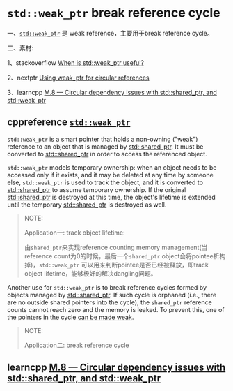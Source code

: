 # `std::weak_ptr` break reference cycle

一、[`std::weak_ptr`](https://en.cppreference.com/w/cpp/memory/weak_ptr) 是 weak reference，主要用于break reference cycle。

二、素材:

1、stackoverflow [When is std::weak_ptr useful?](https://stackoverflow.com/questions/12030650/when-is-stdweak-ptr-useful)

2、nextptr [Using weak_ptr for circular references](https://www.nextptr.com/tutorial/ta1382183122/using-weak_ptr-for-circular-references) 

3、learncpp [M.8 — Circular dependency issues with std::shared_ptr, and std::weak_ptr](https://www.learncpp.com/cpp-tutorial/circular-dependency-issues-with-stdshared_ptr-and-stdweak_ptr/)





## cppreference [`std::weak_ptr`](https://en.cppreference.com/w/cpp/memory/weak_ptr) 

`std::weak_ptr` is a smart pointer that holds a non-owning ("weak") reference to an object that is managed by [std::shared_ptr](https://en.cppreference.com/w/cpp/memory/shared_ptr). It must be converted to [std::shared_ptr](https://en.cppreference.com/w/cpp/memory/shared_ptr) in order to access the referenced object.

`std::weak_ptr` models temporary ownership: when an object needs to be accessed only if it exists, and it may be deleted at any time by someone else, `std::weak_ptr` is used to track the object, and it is converted to [std::shared_ptr](https://en.cppreference.com/w/cpp/memory/shared_ptr) to assume temporary ownership. If the original [std::shared_ptr](https://en.cppreference.com/w/cpp/memory/shared_ptr) is destroyed at this time, the object's lifetime is extended until the temporary [std::shared_ptr](https://en.cppreference.com/w/cpp/memory/shared_ptr) is destroyed as well.

> NOTE: 
>
> Application一: track object lifetime: 
>
> 由`shared_ptr`来实现reference counting memory management(当reference count为0的时候，最后一个`shared_ptr` object会将pointee析构掉)，`std::weak_ptr` 可以用来判断pointee是否已经被释放，即track object lifetime，能够极好的解决dangling问题。
>
> 

Another use for `std::weak_ptr` is to break reference cycles formed by objects managed by [std::shared_ptr](https://en.cppreference.com/w/cpp/memory/shared_ptr). If such cycle is orphaned (i.e., there are no outside shared pointers into the cycle), the `shared_ptr` reference counts cannot reach zero and the memory is leaked. To prevent this, one of the pointers in the cycle [can be made weak](https://en.cppreference.com/w/cpp/memory/weak_ptr/~weak_ptr#Example).

> NOTE:
>
> Application二: break reference cycle



## learncpp [M.8 — Circular dependency issues with std::shared_ptr, and std::weak_ptr](https://www.learncpp.com/cpp-tutorial/circular-dependency-issues-with-stdshared_ptr-and-stdweak_ptr/)